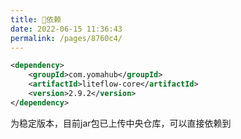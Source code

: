 ```yaml
---
title: 🧬依赖
date: 2022-06-15 11:36:43
permalink: /pages/8760c4/
---
```


```xml
<dependency>
	<groupId>com.yomahub</groupId>
    <artifactId>liteflow-core</artifactId>
	<version>2.9.2</version>
</dependency>
```
为稳定版本，目前jar包已上传中央仓库，可以直接依赖到